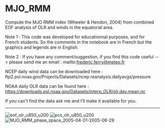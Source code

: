 # MJO_RMM
Compute the MJO RMM index (Wheeler &amp; Hendon, 2004) from combined EOF analysis of OLR and winds in the equatorial area.

Note 1 : This code was developed for educationnal purposes, and for French students. So the comments in the notebook are in French but the graphics and legends are in English.

Note 2 : If you have any comment/suggestion, if you find this code useful --> please send me an email : mailto:frederic.ferry@meteo.fr

NCEP daily wind data can be downloaded here :
ftp2.psl.noaa.gov/Projects/Datasets/ncep.reanalysis.dailyavgs/pressure

NOAA daily OLR data can be found here : https://downloads.psl.noaa.gov/Datasets/interp_OLR/olr.day.mean.nc

If you can't find the data ask me and I'll make it available for you.

--------------------------------------------------------------------------------------------------------------------------------------------------

![eof_olr_u850_u200](https://user-images.githubusercontent.com/76565450/162591296-48c9ab41-504c-4150-bdbb-11c3d7dd8d17.png)
![pcs_olr_u850_u200](https://user-images.githubusercontent.com/76565450/162591332-15017afb-f169-4ef6-979f-80e5fab71249.png)
![MJO_RMM_phase_space_2005-04-01-2005-06-29](https://user-images.githubusercontent.com/76565450/162591314-d1f3d7d9-2310-40f2-8f35-588adf5e5c57.png)

